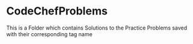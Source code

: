 # CodeChefProblems
This is a Folder which contains Solutions to the Practice Problems saved with their corresponding tag name 
